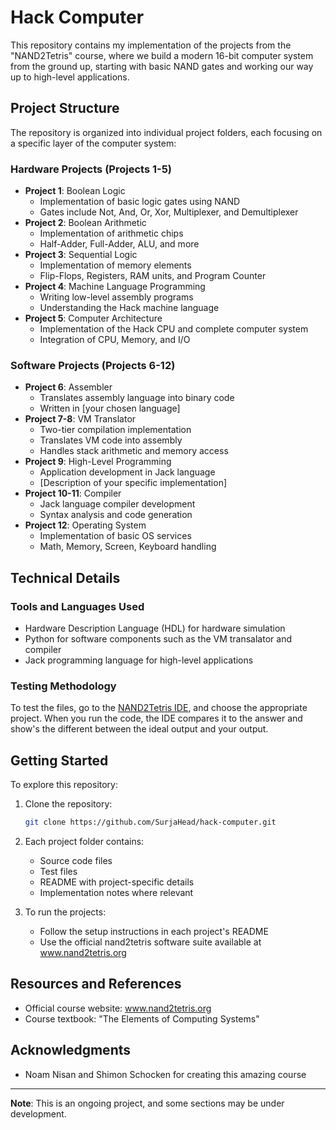 <!-- # Hack Computer

---

This is a programmable 16-bit computer I built during the NAND2Tetris course. It was a result of my desire to understand to uncover the abstraction of computers.

**NOTE: I didn't realize that I could build new chips with previous chips I've built so most of my implementations in P1 are very convoluted, as I built them with NAND gates.**

## Content

- Project 1: Built elementary logic gates and chips

- Project 2: Built combinational chips along with the ALU

- Project 3: Build a register, RAM, and a program counter

- Project 4: Learned hack assembly by writing 2 programs:

  - Mult.asm: multiplies two numbers from R0 and R1 and displays the product in R2
  - Fill.asm: fills the screen with black whenever a key is pressed

- Project 5: Built the CPU, data memory, and instruction memory and put them together to build the computer

- Project 6: Built an assembler to convert hack assembly to machine language

---

I combined these to create a programmable computer that can perform any instructed task. You can test the computer in the [NAND2Tetris Online IDE](https://nand2tetris.github.io/web-ide/chip/).

In addition, I built an assembler in Python to convert Hack assembly (the language used to program this computer) into machine language.

You can test the asssembler by running main.py and providing the input and output file directories.

Here's an example of how it works:

Add.asm (adds the constants 2 and 3 and puts the sum in register 0):

```
// Computes R0 = 2 + 3  (R0 refers to RAM[0])

@2
D=A
@3
D=D+A
@0
M=D
```

Resulting Add.hack:

```
0000000000000010
1110110000010000
0000000000000011
1110000010010000
0000000000000000
1110001100001000
``` -->

# Hack Computer

This repository contains my implementation of the projects from the "NAND2Tetris" course, where we build a modern 16-bit computer system from the ground up, starting with basic NAND gates and working our way up to high-level applications.

## Project Structure

The repository is organized into individual project folders, each focusing on a specific layer of the computer system:

### Hardware Projects (Projects 1-5)

- **Project 1**: Boolean Logic
  - Implementation of basic logic gates using NAND
  - Gates include Not, And, Or, Xor, Multiplexer, and Demultiplexer
- **Project 2**: Boolean Arithmetic
  - Implementation of arithmetic chips
  - Half-Adder, Full-Adder, ALU, and more
- **Project 3**: Sequential Logic
  - Implementation of memory elements
  - Flip-Flops, Registers, RAM units, and Program Counter
- **Project 4**: Machine Language Programming
  - Writing low-level assembly programs
  - Understanding the Hack machine language
- **Project 5**: Computer Architecture
  - Implementation of the Hack CPU and complete computer system
  - Integration of CPU, Memory, and I/O

### Software Projects (Projects 6-12)

- **Project 6**: Assembler
  - Translates assembly language into binary code
  - Written in [your chosen language]
- **Project 7-8**: VM Translator
  - Two-tier compilation implementation
  - Translates VM code into assembly
  - Handles stack arithmetic and memory access
- **Project 9**: High-Level Programming
  - Application development in Jack language
  - [Description of your specific implementation]
- **Project 10-11**: Compiler
  - Jack language compiler development
  - Syntax analysis and code generation
- **Project 12**: Operating System
  - Implementation of basic OS services
  - Math, Memory, Screen, Keyboard handling

## Technical Details

### Tools and Languages Used

- Hardware Description Language (HDL) for hardware simulation
- Python for software components such as the VM transalator and compiler
- Jack programming language for high-level applications

### Testing Methodology

To test the files, go to the [NAND2Tetris IDE](https://nand2tetris.github.io/web-ide/chip/), and choose the appropriate project. When you run the code, the IDE compares it to the answer and show's the different between the ideal output and your output.

## Getting Started

To explore this repository:

1. Clone the repository:

   ```bash
   git clone https://github.com/SurjaHead/hack-computer.git
   ```

2. Each project folder contains:

   - Source code files
   - Test files
   - README with project-specific details
   - Implementation notes where relevant

3. To run the projects:
   - Follow the setup instructions in each project's README
   - Use the official nand2tetris software suite available at www.nand2tetris.org

## Resources and References

- Official course website: www.nand2tetris.org
- Course textbook: "The Elements of Computing Systems"

## Acknowledgments

- Noam Nisan and Shimon Schocken for creating this amazing course

---

**Note**: This is an ongoing project, and some sections may be under development.
